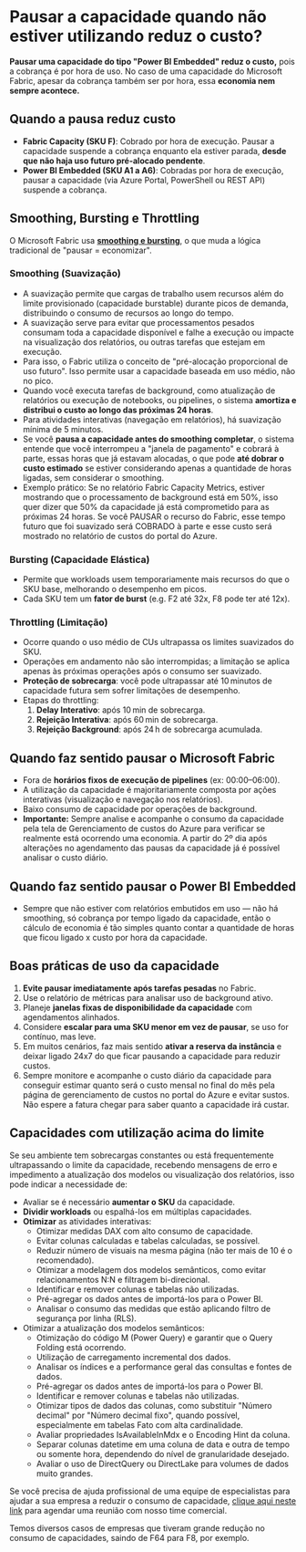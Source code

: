 # Pausar a capacidade quando não estiver utilizando reduz o custo?

**Pausar uma capacidade do tipo "Power BI Embedded" reduz o custo,** pois a cobrança é por hora de uso. No caso de uma capacidade do Microsoft Fabric, apesar da cobrança também ser por hora, essa **economia nem sempre acontece.**

## Quando a pausa reduz custo

* **Fabric Capacity (SKU F)**: Cobrado por hora de execução. Pausar a capacidade suspende a cobrança enquanto ela estiver parada, **desde que não haja uso futuro pré-alocado pendente**.
* **Power BI Embedded (SKU A1 a A6)**: Cobradas por hora de execução, pausar a capacidade (via Azure Portal, PowerShell ou REST API) suspende a cobrança.



## Smoothing, Bursting e Throttling

O Microsoft Fabric usa [**smoothing e bursting**](https://learn.microsoft.com/en-us/fabric/data-warehouse/compute-capacity-smoothing-throttling), o que muda a lógica tradicional de "pausar = economizar".

### **Smoothing (Suavização)**

* A suavização permite que cargas de trabalho usem recursos além do limite provisionado (capacidade burstable) durante picos de demanda, distribuindo o consumo de recursos ao longo do tempo.
* A suavização serve para evitar que processamentos pesados consumam toda a capacidade disponível e falhe a execução ou impacte na visualização dos relatórios, ou outras tarefas que estejam em execução.
* Para isso, o Fabric utiliza o conceito de "pré-alocação proporcional de uso futuro". Isso permite usar a capacidade baseada em uso médio, não no pico.
* Quando você executa tarefas de background, como atualização de relatórios ou execução de notebooks, ou pipelines, o sistema **amortiza e distribui o custo ao longo das próximas 24 horas**.
* Para atividades interativas (navegação em relatórios), há suavização mínima de 5 minutos.
* Se você **pausa a capacidade antes do smoothing completar**, o sistema entende que você interrompeu a "janela de pagamento" e cobrará à parte, essas horas que já estavam alocadas, o que pode **até dobrar o custo estimado** se estiver considerando apenas a quantidade de horas ligadas, sem considerar o smoothing.
* Exemplo prático: Se no relatório Fabric Capacity Metrics, estiver mostrando que o processamento de background está em 50%, isso quer dizer que 50% da capacidade já está comprometido para as próximas 24 horas. Se você PAUSAR o recurso do Fabric, esse tempo futuro que foi suavizado será COBRADO à parte e esse custo será mostrado no relatório de custos do portal do Azure.



### **Bursting** (Capacidade Elástica)

* Permite que workloads usem temporariamente mais recursos do que o SKU base, melhorando o desempenho em picos.
* Cada SKU tem um **fator de burst** (e.g. F2 até 32x, F8 pode ter até 12x).



### Throttling (Limitação)

* Ocorre quando o uso médio de CUs ultrapassa os limites suavizados do SKU.
* Operações em andamento não são interrompidas; a limitação se aplica apenas às próximas operações após o consumo ser suavizado.
* **Proteção de sobrecarga**: você pode ultrapassar até 10 minutos de capacidade futura sem sofrer limitações de desempenho.
* Etapas do throttling:
  1. **Delay Interativo**: após 10 min de sobrecarga.
  2. **Rejeição Interativa**: após 60 min de sobrecarga.
  3. **Rejeição Background**: após 24 h de sobrecarga acumulada.



## Quando faz sentido pausar o **Microsoft Fabric**

* Fora de **horários fixos de execução de pipelines** (ex: 00:00–06:00).
* A utilização da capacidade é majoritariamente composta por ações interativas (visualização e navegação nos relatórios).
* Baixo consumo de capacidade por operações de background.
* **Importante:** Sempre analise e acompanhe o consumo da capacidade pela tela de Gerenciamento de custos do Azure para verificar se realmente está ocorrendo uma economia. A partir do 2º dia após alterações no agendamento das pausas da capacidade já é possível analisar o custo diário.



## Quando faz sentido pausar o **Power BI Embedded**

* Sempre que não estiver com relatórios embutidos em uso — não há smoothing, só cobrança por tempo ligado da capacidade, então o cálculo de economia é tão simples quanto contar a quantidade de horas que ficou ligado x custo por hora da capacidade.



## Boas práticas de uso da capacidade

1. **Evite pausar imediatamente após tarefas pesadas** no Fabric.
2. Use o relatório de métricas para analisar uso de background ativo.
3. Planeje **janelas fixas de disponibilidade da capacidade** com agendamentos alinhados.
4. Considere **escalar para uma SKU menor em vez de pausar**, se uso for contínuo, mas leve.
5. Em muitos cenários, faz mais sentido **ativar a reserva da instância** e deixar ligado 24x7 do que ficar pausando a capacidade para reduzir custos.
6. Sempre monitore e acompanhe o custo diário da capacidade para conseguir estimar quanto será o custo mensal no final do mês pela página de gerenciamento de custos no portal do Azure e evitar sustos. Não espere a fatura chegar para saber quanto a capacidade irá custar.



## Capacidades com utilização acima do limite

Se seu ambiente tem sobrecargas constantes ou está frequentemente ultrapassando o limite da capacidade, recebendo mensagens de erro e impedimento a atualização dos modelos ou visualização dos relatórios, isso pode indicar a necessidade de:

* Avaliar se é necessário **aumentar o SKU** da capacidade.
* **Dividir workloads** ou espalhá-los em múltiplas capacidades.
* **Otimizar** as atividades interativas:
  * Otimizar medidas DAX com alto consumo de capacidade.
  * Evitar colunas calculadas e tabelas calculadas, se possível.
  * Reduzir número de visuais na mesma página (não ter mais de 10 é o recomendado).
  * Otimizar a modelagem dos modelos semânticos, como evitar relacionamentos N:N e filtragem bi-direcional.
  * Identificar e remover colunas e tabelas não utilizadas.
  * Pré-agregar os dados antes de importá-los para o Power BI.
  * Analisar o consumo das medidas que estão aplicando filtro de segurança por linha (RLS).
* Otimizar a atualização dos modelos semânticos:
  * Otimização do código M (Power Query) e garantir que o Query Folding está ocorrendo.
  * Utilização de carregamento incremental dos dados.
  * Analisar os índices e a performance geral das consultas e fontes de dados.
  * Pré-agregar os dados antes de importá-los para o Power BI.
  * Identificar e remover colunas e tabelas não utilizadas.
  * Otimizar tipos de dados das colunas, como substituir "Número decimal" por "Número decimal fixo", quando possível, especialmente em tabelas Fato com alta cardinalidade.
  * Avaliar propriedades IsAvailableInMdx e o Encoding Hint da coluna.
  * Separar colunas datetime em uma coluna de data e outra de tempo ou somente hora, dependendo do nível de granularidade desejado.
  * Avaliar o uso de DirectQuery ou DirectLake para volumes de dados muito grandes.



Se você precisa de ajuda profissional de uma equipe de especialistas para ajudar a sua empresa a reduzir o consumo de capacidade, [clique aqui neste link](https://powertuning.com.br/reuniao-bi) para agendar uma reunião com nosso time comercial.

Temos diversos casos de empresas que tiveram grande redução no consumo de capacidades, saindo de F64 para F8, por exemplo.
